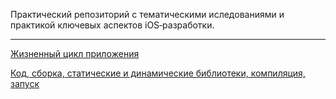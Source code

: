 Практический репозиторий с тематическими иследованиями и практикой ключевых аспектов iOS‑разработки.

---
[Жизненный цикл прилoжения](https://github.com/artkriukov/iOSExperiments/tree/main/AppLifecycleSandbox)

[Код, сборка, статические и динамические библиотеки, компиляция, запуск]([https://github.com/artkriukov/iOSExperiments/tree/main/AppLifecycleSandbox](https://github.com/artkriukov/iOSExperiments/tree/main/Compilation%20and%20Linking))
